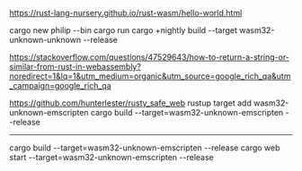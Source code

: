 https://rust-lang-nursery.github.io/rust-wasm/hello-world.html

cargo new philip --bin
cargo run
cargo +nightly build --target wasm32-unknown-unknown --release

https://stackoverflow.com/questions/47529643/how-to-return-a-string-or-similar-from-rust-in-webassembly?noredirect=1&lq=1&utm_medium=organic&utm_source=google_rich_qa&utm_campaign=google_rich_qa


https://github.com/hunterlester/rusty_safe_web
rustup target add wasm32-unknown-emscripten
cargo build --target=wasm32-unknown-emscripten --release

----------------

cargo build --target=wasm32-unknown-emscripten --release
cargo web start --target=wasm32-unknown-emscripten --release